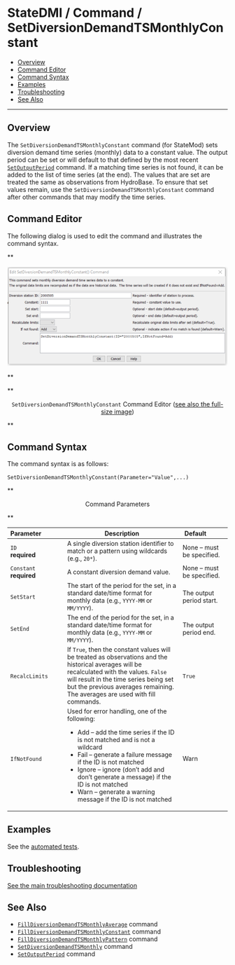 # StateDMI / Command / SetDiversionDemandTSMonthlyConstant #

* [Overview](#overview)
* [Command Editor](#command-editor)
* [Command Syntax](#command-syntax)
* [Examples](#examples)
* [Troubleshooting](#troubleshooting)
* [See Also](#see-also)

-------------------------

## Overview ##

The `SetDiversionDemandTSMonthlyConstant` command (for StateMod)
sets diversion demand time series (monthly) data to a constant value.
The output period can be set or will default to that defined by the most recent
[`SetOutputPeriod`](../SetOutputPeriod/SetOutputPeriod.md) command.
If a matching time series is not found, it can be added to the list of time series (at the end).
The values that are set are treated the same as observations from HydroBase.
To ensure that set values remain, use the `SetDiversionDemandTSMonthlyConstant` command after other commands that may modify the time series.

## Command Editor ##

The following dialog is used to edit the command and illustrates the command syntax.

**<p style="text-align: center;">
![SetDiversionDemandTSMonthlyConstant command editor](SetDiversionDemandTSMonthlyConstant.png)
</p>**

**<p style="text-align: center;">
`SetDiversionDemandTSMonthlyConstant` Command Editor (<a href="../SetDiversionDemandTSMonthlyConstant.png">see also the full-size image</a>)
</p>**

## Command Syntax ##

The command syntax is as follows:

```text
SetDiversionDemandTSMonthlyConstant(Parameter="Value",...)
```
**<p style="text-align: center;">
Command Parameters
</p>**

| **Parameter**&nbsp;&nbsp;&nbsp;&nbsp;&nbsp;&nbsp;&nbsp;&nbsp;&nbsp;&nbsp;&nbsp;&nbsp; | **Description** | **Default**&nbsp;&nbsp;&nbsp;&nbsp;&nbsp;&nbsp;&nbsp;&nbsp;&nbsp;&nbsp; |
| --------------|-----------------|----------------- |
| `ID`<br>**required** | A single diversion station identifier to match or a pattern using wildcards (e.g., `20*`). | None – must be specified. |
| `Constant`<br>**required** | A constant diversion demand value. | None – must be specified. |
| `SetStart` | The start of the period for the set, in a standard date/time format for monthly data (e.g., `YYYY-MM` or `MM/YYYY`). | The output period start. |
| `SetEnd` | The end of the period for the set, in a standard date/time format for monthly data (e.g., `YYYY-MM` or `MM/YYYY`). | The output period end. |
| `RecalcLimits` | If `True`, then the constant values will be treated as observations and the historical averages will be recalculated with the values.  `False` will result in the time series being set but the previous averages remaining.  The averages are used with fill commands. | `True` |
| `IfNotFound` | Used for error handling, one of the following:<ul><li>Add – add the time series if the ID is not matched and is not a wildcard</li><li>Fail – generate a failure message if the ID is not matched</li><li>Ignore – ignore (don’t add and don’t generate a message) if the ID is not matched</li><li>Warn – generate a warning message if the ID is not matched</li></ul> | Warn |

## Examples ##

See the [automated tests](https://github.com/OpenCDSS/cdss-app-statedmi-test/tree/master/test/regression/commands/SetDiversionDemandTSMonthlyConstant).

## Troubleshooting ##

[See the main troubleshooting documentation](../../troubleshooting/troubleshooting.md)

## See Also ##

* [`FillDiversionDemandTSMonthlyAverage`](../FillDiversionDemandTSMonthlyAverage/FillDiversionDemandTSMonthlyAverage.md) command
* [`FillDiversionDemandTSMonthlyConstant`](../FillDiversionDemandTSMonthlyConstant/FillDiversionDemandTSMonthlyConstant.md) command
* [`FillDiversionDemandTSMonthlyPattern`](../FillDiversionDemandTSMonthlyPattern/FillDiversionDemandTSMonthlyPattern.md) command
* [`SetDiversionDemandTSMonthly`](../SetDiversionDemandTSMonthly/SetDiversionDemandTSMonthly.md) command
* [`SetOutputPeriod`](../SetOutputPeriod/SetOutputPeriod.md) command
